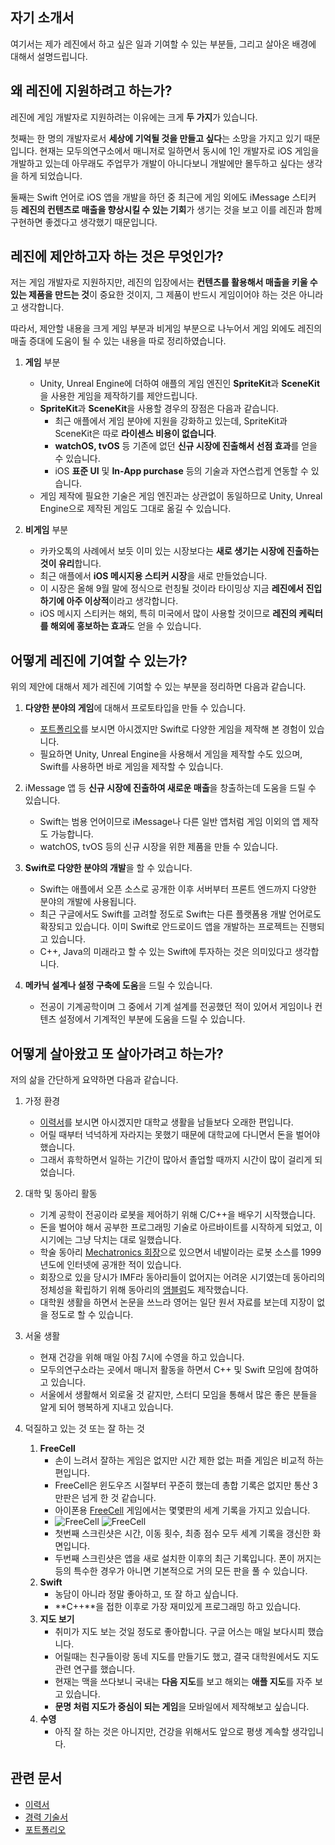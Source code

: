 ## 자기 소개서 

여기서는 제가 레진에서 하고 싶은 일과 기여할 수 있는 부분들, 그리고 살아온 배경에 대해서 설명드립니다.

## 왜 레진에 지원하려고 하는가?

레진에 게임 개발자로 지원하려는 이유에는 크게 **두 가지**가 있습니다.

첫째는 한 명의 개발자로서 **세상에 기억될 것을 만들고 싶다**는 소망을 가지고 있기 때문입니다. 현재는 모두의연구소에서 매니저로 일하면서 동시에 1인 개발자로 iOS 게임을 개발하고 있는데 아무래도 주업무가 개발이 아니다보니 개발에만 몰두하고 싶다는 생각을 하게 되었습니다.

둘째는 Swift 언어로 iOS 앱을 개발을 하던 중 최근에 게임 외에도 iMessage 스티커 등 **레진의 컨텐츠로 매출을 향상시킬 수 있는 기회**가 생기는 것을 보고 이를 레진과 함께 구현하면 좋겠다고 생각했기 때문입니다.

## 레진에 제안하고자 하는 것은 무엇인가?

저는 게임 개발자로 지원하지만, 레진의 입장에서는 **컨텐츠를 활용해서 매출을 키울 수 있는 제품을 만드는 것**이 중요한 것이지, 그 제품이 반드시 게임이어야 하는 것은 아니라고 생각합니다. 

따라서, 제안할 내용을 크게 게임 부분과 비게임 부분으로 나누어서 게임 외에도 레진의 매출 증대에 도움이 될 수 있는 내용을 따로 정리하였습니다.

1. **게임** 부분
	* Unity, Unreal Engine에 더하여 애플의 게임 엔진인 **SpriteKit**과 **SceneKit**을 사용한 게임을 제작하기를 제안드립니다. 
	* **SpriteKit**과 **SceneKit**을 사용할 경우의 장점은 다음과 같습니다.
		* 최근 애플에서 게임 분야에 지원을 강화하고 있는데, SpriteKit과 SceneKit은 따로 **라이센스 비용이 없습니다**.
		* **watchOS, tvOS** 등 기존에 없던 **신규 시장에 진출해서 선점 효과**를 얻을 수 있습니다.
		* iOS **표준 UI** 및 **In-App purchase** 등의 기술과 자연스럽게 연동할 수 있습니다.
	* 게임 제작에 필요한 기술은 게임 엔진과는 상관없이 동일하므로 Unity, Unreal Engine으로 제작된 게임도 그대로 옮길 수 있습니다.
		
2. **비게임** 부분
	* 카카오톡의 사례에서 보듯 이미 있는 시장보다는 **새로 생기는 시장에 진출하는 것이 유리**합니다. 
	* 최근 애플에서 **iOS 메시지용 스티커 시장**을 새로 만들었습니다. 
	* 이 시장은 올해 9월 말에 정식으로 런칭될 것이라 타이밍상 지금 **레진에서 진입하기에 아주 이상적**이라고 생각합니다.
	* iOS 메시지 스티커는 해외, 특히 미국에서 많이 사용할 것이므로 **레진의 케릭터를 해외에 홍보하는 효과**도 얻을 수 있습니다.

## 어떻게 레진에 기여할 수 있는가?

위의 제안에 대해서 제가 레진에 기여할 수 있는 부분을 정리하면 다음과 같습니다.

1. **다양한 분야의 게임**에 대해서 프로토타입을 만들 수 있습니다.
	* [포트폴리오](2016-07-21-Portfolio.md)를 보시면 아시겠지만 Swift로 다양한 게임을 제작해 본 경험이 있습니다.
	* 필요하면 Unity, Unreal Engine을 사용해서 게임을 제작할 수도 있으며, Swift를 사용하면 바로 게임을 제작할 수 있습니다.
	
2. iMessage 앱 등 **신규 시장에 진출하여 새로운 매출**을 창출하는데 도움을 드릴 수 있습니다.
	* Swift는 범용 언어이므로 iMessage나 다른 일반 앱처럼 게임 이외의 앱 제작도 가능합니다.
	* watchOS, tvOS 등의 신규 시장을 위한 제품을 만들 수 있습니다.

3. **Swift로 다양한 분야의 개발**을 할 수 있습니다.	
	* Swift는 애플에서 오픈 소스로 공개한 이후 서버부터 프론트 엔드까지 다양한 분야의 개발에 사용됩니다.
	* 최근 구글에서도 Swift를 고려할 정도로 Swift는 다른 플랫폼용 개발 언어로도 확장되고 있습니다. 이미 Swift로 안드로이드 앱을 개발하는 프로젝트는 진행되고 있습니다.
	* C++, Java의 미래라고 할 수 있는 Swift에 투자하는 것은 의미있다고 생각합니다.
	
4. **메카닉 설계나 설정 구축에 도움**을 드릴 수 있습니다.
	* 전공이 기계공학이며 그 중에서 기계 설계를 전공했던 적이 있어서 게임이나 컨텐츠 설정에서 기계적인 부분에 도움을 드릴 수 있습니다. 

## 어떻게 살아왔고 또 살아가려고 하는가?

저의 삶을 간단하게 요약하면 다음과 같습니다.

1. 가정 환경 
	*  [이력서](2016-07-12-Resume.md)를 보시면 아시겠지만 대학교 생활을 남들보다 오래한 편입니다. 
	* 어릴 때부터 넉넉하게 자라지는 못했기 때문에 대학교에 다니면서 돈을 벌어야 했습니다. 
	* 그래서 휴학하면서 일하는 기간이 많아서 졸업할 때까지 시간이 많이 걸리게 되었습니다.

2. 대학 및 동아리 활동
	* 기계 공학이 전공이라 로봇을 제어하기 위해 C/C++을 배우기 시작했습니다.
	* 돈을 벌어야 해서 공부한 프로그래밍 기술로 아르바이트를 시작하게 되었고, 이 시기에는 그냥 닥치는 대로 일했습니다.
	* 학술 동아리 [Mechatronics 회장](http://mecha.namoweb.net/xe/History)으로 있으면서 네발이라는 로봇 소스를 1999년도에 인터넷에 공개한 적이 있습니다.
	* 회장으로 있을 당시가 IMF라 동아리들이 없어지는 어려운 시기였는데 동아리의 정체성을 확립하기 위해 동아리의 [앰블럼](http://mecha.namoweb.net/xe/CI)도 제작했습니다.
	* 대학원 생활을 하면서 논문을 쓰느라 영어는 일단 원서 자료를 보는데 지장이 없을 정도로 할 수 있습니다.

3. 서울 생활
	* 현재 건강을 위해 매일 아침 7시에 수영을 하고 있습니다.
	* 모두의연구소라는 곳에서 매니저 활동을 하면서 C++ 및 Swift 모임에 참여하고 있습니다.
	* 서울에서 생활해서 외로울 것 같지만, 스터디 모임을 통해서 많은 좋은 분들을 알게 되어 행복하게 지내고 있습니다.

4. 덕질하고 있는 것 또는 잘 하는 것
	1. **FreeCell**
		* 손이 느려서 잘하는 게임은 없지만 시간 제한 없는 퍼즐 게임은 비교적 하는 편입니다.
		* FreeCell은 윈도우즈 시절부터 꾸준히 했는데 총합 기록은 없지만 통산 3만판은 넘게 한 것 같습니다.
		* 아이폰용 [FreeCell](https://itunes.apple.com/kr/app/freecell-free/id301987699?mt=8) 게임에서는 몇몇판의 세계 기록을 가지고 있습니다.
		* ![FreeCell](_assets/_FreeCell.jpg) ![FreeCell](_assets/_FreeCellScore.jpg)
		* 첫번째 스크린샷은 시간, 이동 횟수, 최종 점수 모두 세계 기록을 갱신한 화면입니다.
		* 두번째 스크린샷은 앱을 새로 설치한 이후의 최근 기록입니다. 폰이 꺼지는 등의 특수한 경우가 아니면 기본적으로 거의 모든 판을 풀 수 있습니다.
	2. **Swift**
		* 농담이 아니라 정말 좋아하고, 또 잘 하고 싶습니다.
		* **C++**을 접한 이후로 가장 재미있게 프로그래밍 하고 있습니다.
	3. **지도 보기**
		* 취미가 지도 보는 것일 정도로 좋아합니다. 구글 어스는 매일 보다시피 했습니다. 
		* 어릴때는 친구들이랑 동네 지도를 만들기도 했고, 결국 대학원에서도 지도 관련 연구를 했습니다. 
		* 현재는 맥을 쓰다보니 국내는 **다음 지도**를 보고 해외는 **애플 지도**를 자주 보고 있습니다.
		* **문명 처럼 지도가 중심이 되는 게임**을 모바일에서 제작해보고 싶습니다. 
	4. **수영**
		* 아직 잘 하는 것은 아니지만, 건강을 위해서도 앞으로 평생 계속할 생각입니다.
		
## 관련 문서

* [이력서](2016-07-12-Resume.md)
* [경력 기술서](2016-07-21-Employment-Highlight.md)
* [포트폴리오](2016-07-21-Portfolio.md)